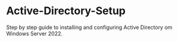 # Active-Directory-Setup
Step by step guide to installing and configuring Active Directory om Windows Server 2022.
